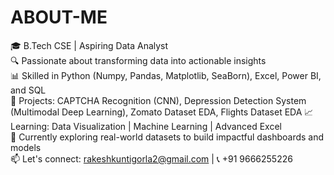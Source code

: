 # ABOUT-ME

🎓 B.Tech CSE | Aspiring Data Analyst  
🔍 Passionate about transforming data into actionable insights  
📊 Skilled in Python (Numpy, Pandas, Matplotlib, SeaBorn), Excel, Power BI, and SQL  
📁 Projects: CAPTCHA Recognition (CNN), Depression Detection System (Multimodal Deep Learning), Zomato Dataset EDA, Flights Dataset EDA
📈 Learning: Data Visualization | Machine Learning | Advanced Excel  
🌱 Currently exploring real-world datasets to build impactful dashboards and models  
📫 Let's connect: rakeshkuntigorla2@gmail.com | 📞 +91 9666255226
